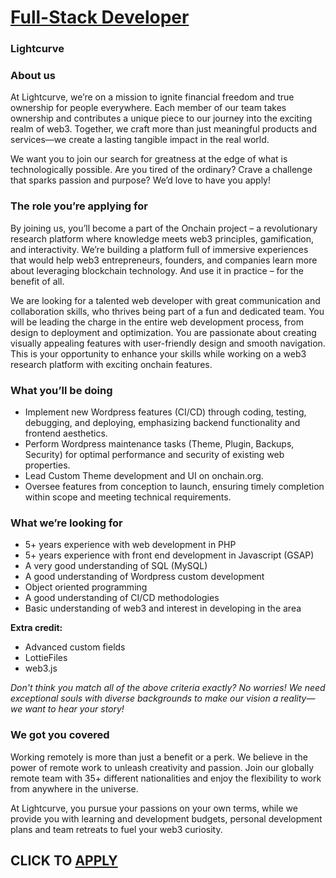# [Full-Stack Developer](https://www.remotewlb.com/apply/full-stack-developer-65285)  
### Lightcurve  
####  

### About us

At Lightcurve, we’re on a mission to ignite financial freedom and true ownership for people everywhere. Each member of our team takes ownership and contributes a unique piece to our journey into the exciting realm of web3. Together, we craft more than just meaningful products and services—we create a lasting tangible impact in the real world.

We want you to join our search for greatness at the edge of what is technologically possible. Are you tired of the ordinary? Crave a challenge that sparks passion and purpose? We’d love to have you apply!

### The role you’re applying for

By joining us, you’ll become a part of the Onchain project – a revolutionary research platform where knowledge meets web3 principles, gamification, and interactivity. We’re building a platform full of immersive experiences that would help web3 entrepreneurs, founders, and companies learn more about leveraging blockchain technology. And use it in practice – for the benefit of all.

  

We are looking for a talented web developer with great communication and collaboration skills, who thrives being part of a fun and dedicated team. You will be leading the charge in the entire web development process, from design to deployment and optimization. You are passionate about creating visually appealing features with user-friendly design and smooth navigation. This is your opportunity to enhance your skills while working on a web3 research platform with exciting onchain features.

### What you’ll be doing

  * Implement new Wordpress features (CI/CD) through coding, testing, debugging, and deploying, emphasizing backend functionality and frontend aesthetics.
  * Perform Wordpress maintenance tasks (Theme, Plugin, Backups, Security) for optimal performance and security of existing web properties.
  * Lead Custom Theme development and UI on onchain.org.
  * Oversee features from conception to launch, ensuring timely completion within scope and meeting technical requirements.

### What we’re looking for

  * 5+ years experience with web development in PHP 
  * 5+ years experience with front end development in Javascript (GSAP)
  * A very good understanding of SQL (MySQL)
  * A good understanding of Wordpress custom development
  * Object oriented programming
  * A good understanding of CI/CD methodologies
  * Basic understanding of web3 and interest in developing in the area

  
**Extra credit:**

  * Advanced custom fields
  * LottieFiles
  * web3.js

_Don't think you match all of the above criteria exactly? No worries! We need exceptional souls with diverse backgrounds to make our vision a reality—we want to hear your story!_

### We got you covered

Working remotely is more than just a benefit or a perk. We believe in the power of remote work to unleash creativity and passion. Join our globally remote team with 35+ different nationalities and enjoy the flexibility to work from anywhere in the universe.

At Lightcurve, you pursue your passions on your own terms, while we provide you with learning and development budgets, personal development plans and team retreats to fuel your web3 curiosity.

  
## CLICK TO [APPLY](https://www.remotewlb.com/apply/full-stack-developer-65285)

